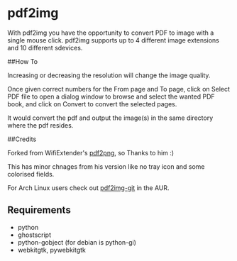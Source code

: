 pdf2img
=======

With pdf2img you have the opportunity to convert PDF to image with a single mouse click. pdf2img supports up to 4 different image extensions and 10 different sdevices.

##How To

Increasing or decreasing the resolution will change the image quality.

Once given correct numbers for the From page and To page, click on Select PDF file to open a dialog window to browse and select the wanted PDF book, and click on Convert to convert the selected pages.

It would convert the pdf and output the image(s) in the same directory where the pdf resides.

##Credits

Forked from WifiExtender's <a href="https://github.com/wifiextender/pdf2png">pdf2png</a>, so Thanks to him :)

This has minor chnages from his version like no tray icon and some colorised fields.

For Arch Linux users check out <a href="https://aur.archlinux.org/packages/pdf2img-git/">pdf2img-git</a> in the AUR.
## Requirements

* python 
* ghostscript
* python-gobject (for debian is python-gi)
* webkitgtk, pywebkitgtk

